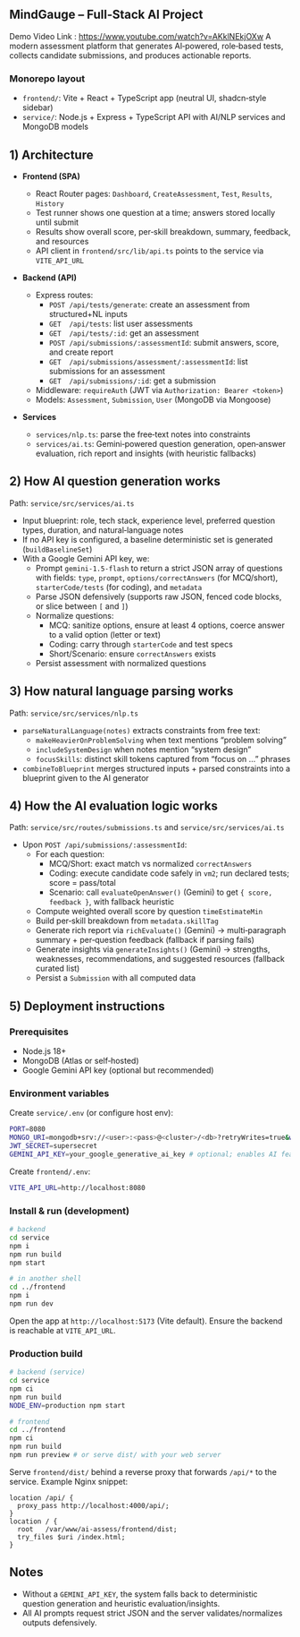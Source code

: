 ## MindGauge – Full‑Stack AI Project
Demo Video Link : https://www.youtube.com/watch?v=AKklNEkjOXw
A modern assessment platform that generates AI‑powered, role‑based tests, collects candidate submissions, and produces actionable reports.

### Monorepo layout

- `frontend/`: Vite + React + TypeScript app (neutral UI, shadcn‑style sidebar)
- `service/`: Node.js + Express + TypeScript API with AI/NLP services and MongoDB models

## 1) Architecture

- **Frontend (SPA)**
  - React Router pages: `Dashboard`, `CreateAssessment`, `Test`, `Results`, `History`
  - Test runner shows one question at a time; answers stored locally until submit
  - Results show overall score, per‑skill breakdown, summary, feedback, and resources
  - API client in `frontend/src/lib/api.ts` points to the service via `VITE_API_URL`

- **Backend (API)**
  - Express routes:
    - `POST /api/tests/generate`: create an assessment from structured+NL inputs
    - `GET  /api/tests`: list user assessments
    - `GET  /api/tests/:id`: get an assessment
    - `POST /api/submissions/:assessmentId`: submit answers, score, and create report
    - `GET  /api/submissions/assessment/:assessmentId`: list submissions for an assessment
    - `GET  /api/submissions/:id`: get a submission
  - Middleware: `requireAuth` (JWT via `Authorization: Bearer <token>`) 
  - Models: `Assessment`, `Submission`, `User` (MongoDB via Mongoose)

- **Services**
  - `services/nlp.ts`: parse the free‑text notes into constraints
  - `services/ai.ts`: Gemini‑powered question generation, open‑answer evaluation, rich report and insights (with heuristic fallbacks)

## 2) How AI question generation works

Path: `service/src/services/ai.ts`

- Input blueprint: role, tech stack, experience level, preferred question types, duration, and natural‑language notes
- If no API key is configured, a baseline deterministic set is generated (`buildBaselineSet`)
- With a Google Gemini API key, we:
  - Prompt `gemini-1.5-flash` to return a strict JSON array of questions with fields: `type`, `prompt`, `options/correctAnswers` (for MCQ/short), `starterCode/tests` (for coding), and `metadata`
  - Parse JSON defensively (supports raw JSON, fenced code blocks, or slice between `[` and `]`)
  - Normalize questions:
    - MCQ: sanitize options, ensure at least 4 options, coerce answer to a valid option (letter or text)
    - Coding: carry through `starterCode` and test specs
    - Short/Scenario: ensure `correctAnswers` exists
  - Persist assessment with normalized questions

## 3) How natural language parsing works

Path: `service/src/services/nlp.ts`

- `parseNaturalLanguage(notes)` extracts constraints from free text:
  - `makeHeavierOnProblemSolving` when text mentions “problem solving”
  - `includeSystemDesign` when notes mention “system design”
  - `focusSkills`: distinct skill tokens captured from “focus on …” phrases
- `combineToBlueprint` merges structured inputs + parsed constraints into a blueprint given to the AI generator

## 4) How the AI evaluation logic works

Path: `service/src/routes/submissions.ts` and `service/src/services/ai.ts`

- Upon `POST /api/submissions/:assessmentId`:
  - For each question:
    - MCQ/Short: exact match vs normalized `correctAnswers`
    - Coding: execute candidate code safely in `vm2`; run declared tests; score = pass/total
    - Scenario: call `evaluateOpenAnswer()` (Gemini) to get `{ score, feedback }`, with fallback heuristic
  - Compute weighted overall score by question `timeEstimateMin`
  - Build per‑skill breakdown from `metadata.skillTag`
  - Generate rich report via `richEvaluate()` (Gemini) → multi‑paragraph summary + per‑question feedback (fallback if parsing fails)
  - Generate insights via `generateInsights()` (Gemini) → strengths, weaknesses, recommendations, and suggested resources (fallback curated list)
  - Persist a `Submission` with all computed data

## 5) Deployment instructions

### Prerequisites

- Node.js 18+
- MongoDB (Atlas or self‑hosted)
- Google Gemini API key (optional but recommended)

### Environment variables

Create `service/.env` (or configure host env):

```bash
PORT=8080
MONGO_URI=mongodb+srv://<user>:<pass>@<cluster>/<db>?retryWrites=true&w=majority
JWT_SECRET=supersecret
GEMINI_API_KEY=your_google_generative_ai_key # optional; enables AI features
```

Create `frontend/.env`:

```bash
VITE_API_URL=http://localhost:8080
```

### Install & run (development)

```bash
# backend
cd service
npm i
npm run build
npm start

# in another shell
cd ../frontend
npm i
npm run dev
```

Open the app at `http://localhost:5173` (Vite default). Ensure the backend is reachable at `VITE_API_URL`.

### Production build

```bash
# backend (service)
cd service
npm ci
npm run build
NODE_ENV=production npm start

# frontend
cd ../frontend
npm ci
npm run build
npm run preview # or serve dist/ with your web server
```

Serve `frontend/dist/` behind a reverse proxy that forwards `/api/*` to the service. Example Nginx snippet:

```nginx
location /api/ {
  proxy_pass http://localhost:4000/api/;
}
location / {
  root   /var/www/ai-assess/frontend/dist;
  try_files $uri /index.html;
}
```


## Notes

- Without a `GEMINI_API_KEY`, the system falls back to deterministic question generation and heuristic evaluation/insights.
- All AI prompts request strict JSON and the server validates/normalizes outputs defensively.


